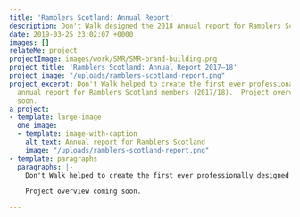 ```yaml
---
title: 'Ramblers Scotland: Annual Report'
description: Don't Walk designed the 2018 Annual report for Ramblers Scotland
date: 2019-03-25 23:02:07 +0000
images: []
relateMe: project
projectImage: images/work/SMR/SMR-brand-building.png
project_title: 'Ramblers Scotland: Annual Report 2017–18'
project_image: "/uploads/ramblers-scotland-report.png"
project_excerpt: Don't Walk helped to create the first ever professionally designed
  annual report for Ramblers Scotland members (2017/18).  Project overview coming
  soon.
a_project:
- template: large-image
  one_image:
  - template: image-with-caption
    alt_text: Annual report for Ramblers Scotland
    image: "/uploads/ramblers-scotland-report.png"
- template: paragraphs
  paragraphs: |-
    Don't Walk helped to create the first ever professionally designed annual report for Ramblers Scotland members (2017/18).

    Project overview coming soon.

---
```

